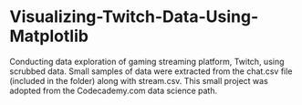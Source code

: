 # Visualizing-Twitch-Data-Using-Matplotlib

Conducting data exploration of gaming streaming platform, Twitch, using scrubbed data. Small samples of data were extracted from the chat.csv file 
(included in the folder) along with stream.csv. This small project was adopted from the Codecademy.com data science path. 
